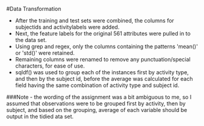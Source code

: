 #Data Transformation 
+ After the training and test sets were combined, the columns for subjectids and activitylabels were added.
+ Next, the feature labels for the original 561 attributes were pulled in to the data set.
+ Using grep and regex, only the columns containing the patterns 'mean()' or 'std()' were retained.
+ Remaining columns were renamed to remove any punctuation/special characters, for ease of use. 
+ sqldf() was used to group each of the instances first by activity type, and then by the subject id, before the average was calculated for each field having the same combination of activity type and subject id.

###Note - the wording of the assignment was a bit ambiguous to me, so I assumed that observations were to be grouped first by activity, then by subject, and based on the grouping, average of each variable should be output in the tidied ata set.


